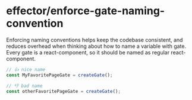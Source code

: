 # effector/enforce-gate-naming-convention

Enforcing naming conventions helps keep the codebase consistent, and reduces overhead when thinking about how to name a variable with gate. Every gate is a react-component, so it should be named as regular react-component.

```ts
// 👍 nice name
const MyFavoritePageGate = createGate();

// 👎 bad name
const otherFavoritePageGate = createGate();
```
